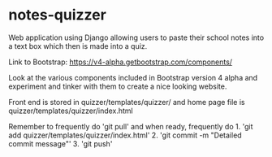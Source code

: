 # notes-quizzer
Web application using Django allowing users to paste their school notes into a text box which then is made into a quiz.

Link to Bootstrap: https://v4-alpha.getbootstrap.com/components/

Look at the various components included in Bootstrap version 4 alpha and experiment and tinker with them to create a nice looking website.

Front end is stored in quizzer/templates/quizzer/ and home page file is quizzer/templates/quizzer/index.html

Remember to frequently do 'git pull' and when ready, frequently do 1. 'git add quizzer/templates/quizzer/index.html' 2. 'git commit -m "Detailed commit message"' 3. 'git push'
